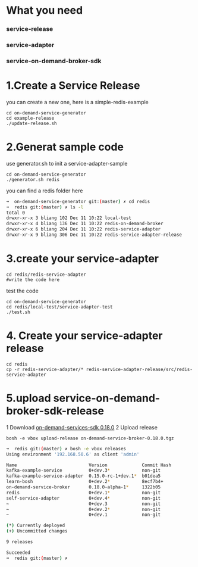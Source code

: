 # What you need
### service-release
### service-adapter
### service-on-demand-broker-sdk

# 1.Create a Service Release
you can create a new one, here is a simple-redis-example
```
cd on-demand-service-generator
cd example-release
./update-release.sh
```
# 2.Generat sample code
use generator.sh to init a service-adapter-sample
```
cd on-demand-service-generator
./generator.sh redis
```
you can find a redis folder here
```bash
➜  on-demand-service-generator git:(master) ✗ cd redis
➜  redis git:(master) ✗ ls -l
total 0
drwxr-xr-x 3 bliang 102 Dec 11 10:22 local-test
drwxr-xr-x 4 bliang 136 Dec 11 10:22 redis-on-demand-broker
drwxr-xr-x 6 bliang 204 Dec 11 10:22 redis-service-adapter
drwxr-xr-x 9 bliang 306 Dec 11 10:22 redis-service-adapter-release
```

# 3.create your service-adapter
```
cd redis/redis-service-adapter
#write the code here
```
test the code
```
cd on-demand-service-generator
cd redis/local-test/service-adapter-test
./test.sh
```


# 4. Create your service-adapter release
```
cd redis
cp -r redis-service-adapter/* redis-service-adapter-release/src/redis-service-adapter
```
# 5.upload service-on-demand-broker-sdk-release
1 Download [on-demand-services-sdk 0.18.0](https://network.pivotal.io/products/on-demand-services-sdk#/releases/8516)
2 Upload release
```
bosh -e vbox upload-release on-demand-service-broker-0.18.0.tgz 
```
```bash
➜  redis git:(master) ✗ bosh -e vbox releases
Using environment '192.168.50.6' as client 'admin'

Name                           Version             Commit Hash
kafka-example-service          0+dev.3*            non-git
kafka-example-service-adapter  0.15.0-rc-1+dev.1*  b01dea5
learn-bosh                     0+dev.2*            8ecf7b4+
on-demand-service-broker       0.18.0-alpha-1*     1322b05
redis                          0+dev.1*            non-git
self-service-adapter           0+dev.4*            non-git
~                              0+dev.3             non-git
~                              0+dev.2*            non-git
~                              0+dev.1             non-git

(*) Currently deployed
(+) Uncommitted changes

9 releases

Succeeded
➜  redis git:(master) ✗
```


